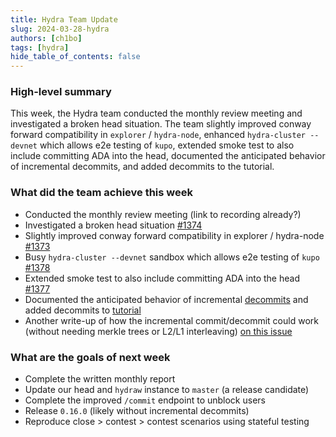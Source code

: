 ```yaml
---
title: Hydra Team Update
slug: 2024-03-28-hydra
authors: [ch1bo]
tags: [hydra]
hide_table_of_contents: false
---
```


### High-level summary

This week, the Hydra team conducted the monthly review meeting and investigated
a broken head situation. The team slightly improved conway forward compatibility
in `explorer` / `hydra-node`, enhanced `hydra-cluster --devnet` which allows e2e
testing of `kupo`, extended smoke test to also include committing ADA into the
head, documented the anticipated behavior of incremental decommits, and added
decommits to the tutorial.

### What did the team achieve this week

- Conducted the monthly review meeting (link to recording already?)
- Investigated a broken head situation [\#1374](https://github.com/input-output-hk/hydra/issues/1374)
- Slightly improved conway forward compatibility in explorer / hydra-node [\#1373](https://github.com/input-output-hk/hydra/pull/1373)
- Busy `hydra-cluster --devnet` sandbox which allows e2e testing of `kupo` [\#1378](https://github.com/input-output-hk/hydra/pull/1378)
- Extended smoke test to also include committing ADA into the head [\#1377](https://github.com/input-output-hk/hydra/pull/1377)
- Documented the anticipated behavior of incremental [decommits](https://github.com/input-output-hk/hydra/commit/60d55e8bb5a75c77647e17e44f22a754fa33ac0f) and added decommits to [tutorial](https://github.com/input-output-hk/hydra/commit/efc2809909636b6925b39dcb0810010fcd4a84c7)
- Another write-up of how the incremental commit/decommit could work (without needing merkle trees or L2/L1 interleaving) [on this issue](https://github.com/input-output-hk/hydra/issues/199#issuecomment-2018001381)

### What are the goals of next week

- Complete the written monthly report
- Update our head and `hydraw` instance to `master` (a release candidate)
- Complete the improved `/commit` endpoint to unblock users
- Release `0.16.0` (likely without incremental decommits)
- Reproduce close \> contest \> contest scenarios using stateful testing
